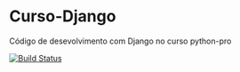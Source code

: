 # Curso-Django
Código de desevolvimento com Django no curso python-pro

[![Build Status](https://app.travis-ci.com/telemac-dev/Curso-Django.svg?branch=main)](https://app.travis-ci.com/telemac-dev/Curso-Django)